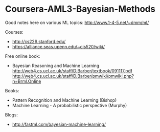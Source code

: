 # Coursera-AML3-Bayesian-Methods

Good notes here on various ML topics: http://www.1-4-5.net/~dmm/ml/  

Courses:  
* http://cs229.stanford.edu/  
* https://alliance.seas.upenn.edu/~cis520/wiki/  

Free online book:
* Bayesian Reasoning and Machine Learning http://web4.cs.ucl.ac.uk/staff/D.Barber/textbook/091117.pdf  
  http://web4.cs.ucl.ac.uk/staff/D.Barber/pmwiki/pmwiki.php?n=Brml.Online  

Books:  

* Pattern Recognition and Machine Learning (Bishop)  
* Machine Learning - A probabilistic perspective (Murphy)

Blogs:  
* http://fastml.com/bayesian-machine-learning/  

